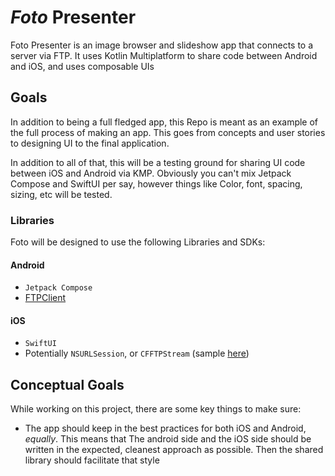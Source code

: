 # *Foto* Presenter


Foto Presenter is an image browser and slideshow app that connects to a server via FTP. It uses Kotlin Multiplatform to share code between Android and iOS, and uses composable UIs


## Goals

In addition to being a full fledged app, this Repo is meant as an example of the full process of making an app. This goes from concepts and user stories to designing UI to the final application.

In addition to all of that, this will be a testing ground for sharing UI code between iOS and Android via KMP. Obviously you can't mix Jetpack Compose and SwiftUI per say, however things like Color, font, spacing, sizing, etc will be tested.

### Libraries

Foto will be designed to use the following Libraries and SDKs:

#### Android
* `Jetpack Compose`
* [FTPClient](https://commons.apache.org/proper/commons-net/apidocs/org/apache/commons/net/ftp/FTPClient.html)

#### iOS
* `SwiftUI`
* Potentially `NSURLSession`, or `CFFTPStream` (sample [here](https://developer.apple.com/library/archive/samplecode/SimpleFTPSample/Introduction/Intro.html))

## Conceptual Goals

While working on this project, there are some key things to make sure:

* The app should keep in the best practices for both iOS and Android, *equally*. This means that The android side and the iOS side should be written in the expected, cleanest approach as possible. Then the shared library should facilitate that style
